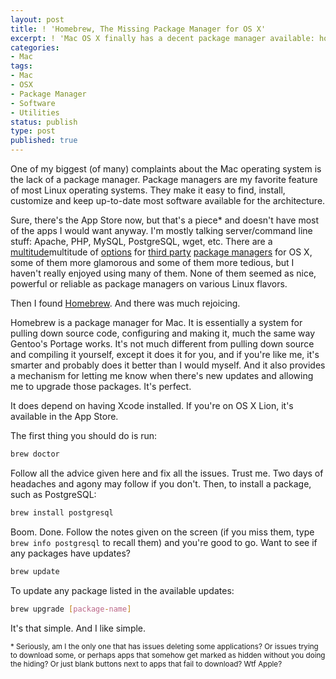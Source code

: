 ```yaml
---
layout: post
title: ! 'Homebrew, The Missing Package Manager for OS X'
excerpt: ! 'Mac OS X finally has a decent package manager available: homebrew'
categories:
- Mac
tags:
- Mac
- OSX
- Package Manager
- Software
- Utilities
status: publish
type: post
published: true
---
```

One of my biggest (of many) complaints about the Mac operating system is the lack of a package manager. Package
managers are my favorite feature of most Linux operating systems. They make it easy to find, install, customize and
keep up-to-date most software available for the architecture.

Sure, there's the App Store now, but that's a piece* and doesn't have most of the apps I would want anyway. I'm mostly
talking server/command line stuff: Apache, PHP, MySQL, PostgreSQL, wget, etc. There are a
[multitude](http://www.macports.org/)multitude</a> of [options](http://www.finkproject.org/) for
[third party](http://www.netbsd.org/docs/software/packages.html)
[package managers](http://www.gentoo.org/proj/en/gentoo-alt/bsd/index.xml) for OS X, some of them more glamorous and
some of them more tedious, but I haven't really enjoyed using many of them. None of them seemed as nice, powerful or
reliable as package managers on various Linux flavors.

Then I found [Homebrew](http://mxcl.github.com/homebrew/). And there was much rejoicing.

Homebrew is a package manager for Mac. It is essentially a system for pulling down source code, configuring and making
it, much the same way Gentoo's Portage works. It's not much different from pulling down source and compiling it
yourself, except it does it for you, and if you're like me, it's smarter and probably does it better than I would
myself. And it also provides a mechanism for letting me know when there's new updates and allowing me to upgrade
those packages. It's perfect.

It does depend on having Xcode installed. If you're on OS X Lion, it's available in the App Store.

The first thing you should do is run:

```bash
brew doctor
```

Follow all the advice given here and fix all the issues. Trust me. Two days of headaches and agony may follow if you
don't. Then, to install a package, such as PostgreSQL:

```bash
brew install postgresql
```

Boom. Done. Follow the notes given on the screen (if you miss them, type <code>brew info postgresql</code> to recall them) and you're good to go. Want to see if any packages have updates?

```bash
brew update
```

To update any package listed in the available updates:

```bash
brew upgrade [package-name]
```

It's that simple. And I like simple.

<sub>* Seriously, am I the only one that has issues deleting some applications? Or issues trying to download some, or
perhaps apps that somehow get marked as hidden without you doing the hiding? Or just blank buttons next to apps that
fail to download? Wtf Apple?</sub>
